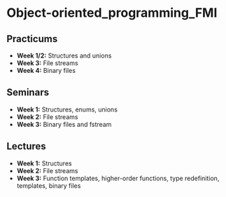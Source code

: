 # Object-oriented_programming_FMI

## Practicums
- **Week 1/2:** Structures and unions
- **Week 3:** File streams
- **Week 4:** Binary files

## Seminars
- **Week 1:** Structures, enums, unions
- **Week 2:** File streams
- **Week 3:** Binary files and fstream

## Lectures
- **Week 1:** Structures
- **Week 2:** File streams
- **Week 3:** Function templates, higher-order functions, type redefinition, templates, binary files
